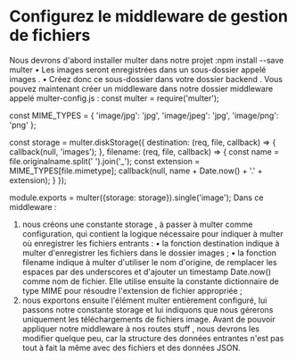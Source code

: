 # Configurez le middleware de gestion de fichiers

Nous devrons d'abord installer multer dans notre projet :npm install --save multer
• Les images seront enregistrées dans un sous-dossier appelé images .
• Créez donc ce sous-dossier dans votre dossier backend .
Vous pouvez maintenant créer un middleware dans notre dossier middleware appelé multer-config.js :
const multer = require('multer');

const MIME_TYPES = {
'image/jpg': 'jpg',
'image/jpeg': 'jpg',
'image/png': 'png'
};

const storage = multer.diskStorage({
destination: (req, file, callback) => {
callback(null, 'images');
},
filename: (req, file, callback) => {
const name = file.originalname.split(' ').join('\_');
const extension = MIME_TYPES[file.mimetype];
callback(null, name + Date.now() + '.' + extension);
}
});

module.exports = multer({storage: storage}).single('image');
Dans ce middleware :

1. nous créons une constante storage , à passer à multer comme configuration, qui contient la logique nécessaire pour indiquer à multer où enregistrer les fichiers entrants :
   • la fonction destination indique à multer d'enregistrer les fichiers dans le dossier images ;
   • la fonction filename indique à multer d'utiliser le nom d'origine, de remplacer les espaces par des underscores et d'ajouter un timestamp Date.now() comme nom de fichier. Elle utilise ensuite la constante dictionnaire de type MIME pour résoudre l'extension de fichier appropriée ;
2. nous exportons ensuite l'élément multer entièrement configuré, lui passons notre constante storage et lui indiquons que nous gérerons uniquement les téléchargements de fichiers image.
   Avant de pouvoir appliquer notre middleware à nos routes stuff , nous devrons les modifier quelque peu, car la structure des données entrantes n'est pas tout à fait la même avec des fichiers et des données JSON.
